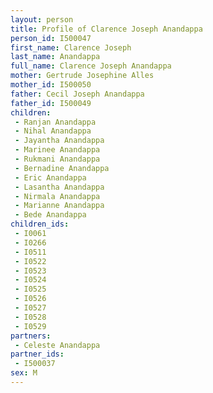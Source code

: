 ```yaml
---
layout: person
title: Profile of Clarence Joseph Anandappa
person_id: I500047
first_name: Clarence Joseph
last_name: Anandappa
full_name: Clarence Joseph Anandappa
mother: Gertrude Josephine Alles
mother_id: I500050
father: Cecil Joseph Anandappa
father_id: I500049
children:
 - Ranjan Anandappa
 - Nihal Anandappa
 - Jayantha Anandappa
 - Marinee Anandappa
 - Rukmani Anandappa
 - Bernadine Anandappa
 - Eric Anandappa
 - Lasantha Anandappa
 - Nirmala Anandappa
 - Marianne Anandappa
 - Bede Anandappa
children_ids:
 - I0061
 - I0266
 - I0511
 - I0522
 - I0523
 - I0524
 - I0525
 - I0526
 - I0527
 - I0528
 - I0529
partners:
 - Celeste Anandappa
partner_ids:
 - I500037
sex: M
---
```


